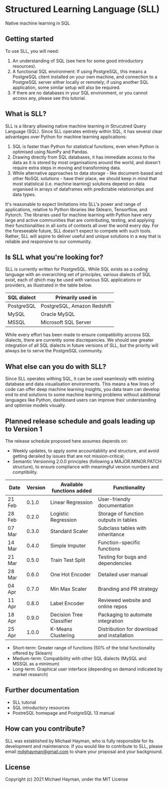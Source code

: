 # Structured Learning Language (SLL)
Native machine learning in SQL

## Getting started
To use SLL, you will need:
1. An understanding of SQL (see here for some good introductory resources).
2. A functional SQL environment: If using PostgreSQL, this means a PostgreSQL client installed on your own machine, and connection to a PostgreSQL server either locally or remotely; if using another SQL application, some similar setup will also be required.
3. If there are no databases in your SQL environment, or you cannot access any, please see this tutorial.

## What is SLL?
SLL is a library allowing native machine learning in Strucutred Query Language (SQL). Since SLL operates entirely within SQL, it has several clear advantages over Python for machine learning applications:
1. SQL is faster than Python for statistical functions, even when Python is optimised using NumPy and Pandas.
2. Drawing directly from SQL databases, it has immediate access to the data as it is stored by most organisations around the world, and doesn't require extra steps in moving and transforming data.
3. While alternative approaches to data storage - like document-based and other NoSQL solutions - have their place, we should keep in mind that most statistical (i.e. machine learning) solutions depend on data organised in arrays of dataframes with predictable relationships and data types.

It's reasonable to expect limitations into SLL's power and range of applications, relative to Python libraries like Sklearn, Tensorflow, and Pytorch. The libraries used for machine learning with Python have very large and active communities that are contributing, testing, and applying their functionalities in all sorts of contexts all over the world every day. For the foreseeable future, SLL doesn't expect to compete with such tools. Rather, SLL will aspire to deliver useful and unique solutions in a way that is reliable and responsive to our community.

## Is SLL what you're looking for?
SLL is currently written for PostgreSQL. While SQL exists as a coding language with an overarching set of principles, various dialects of SQL exist, each of qhich may be used with various SQL applications or providers, as illustrated in the table below.

| SQL dialect | Primarily used in           |
|-------------|-----------------------------|
| PostgreSQL  | PostgreSQL, Amazon Redshift |
| MySQL       | Oracle MySQL                |
| MSSQL       | Microsoft SQL Server        |

While every effort has been made to ensure compatibility accross SQL dialects, there are currently some discrepancies. We should see greater integration of all SQL dialects in future versions of SLL, but the priority will always be to serve the PostgreSQL community.

## What else can you do with SLL?
Since SLL operates withing SQL, it can be used seamlessly with existing database and data visualisation environments. This means a few lines of code can offer deep machine learning insights, you data team can develop end to end solutions to some machine learning problems without additional languages like Python, dashboard users can improve their understanding and optimise models visually.

## Planned release schedule and goals leading up to Version 1
The release schedule proposed here assumes depends on:
* Weekly updates, to apply some accountability and structure, and avoid getting derailed by issues that are not mission-critical;
* Semantic Versioning 2.0.0 principles (following a MAJOR.MINOR.PATCH structure), to ensure compliance with meaningful version numbers and comptibility.

| Date   | Version | Available functions added | Functionality                              |
|--------|---------|---------------------------|--------------------------------------------|
| 21 Feb | 0.1.0   | Linear Regression         | User-friendly documentation                |
| 28 Feb | 0.2.0   | Logistic Regression       | Storage of function outputs in tables      |
| 07 Mar | 0.3.0   | Standard Scaler           | Subclass tables with inheritance           |
| 14 Mar | 0.4.0   | Simple Imputer            | Function-specific functions                |
| 21 Mar | 0.5.0   | Train Test Split          | Testing for bugs and dependencies          |
| 28 Mar | 0.6.0   | One Hot Encoder           | Detailed user manual                       |
| 04 Apr | 0.7.0   | Min Max Scaler            | Branding and PR strategy                   |
| 11 Apr | 0.8.0   | Label Encoder             | Reviewed website and online repos          |
| 18 Apr | 0.9.0   | Decision Tree Classifier  | Packaging to automate integration          |
| 25 Apr | 1.0.0   | K-Means Clustering        | Distribution for download and installation |

* Short-term: Greater range of functions (50% of the total functionality offered by Sklearn)
* Medium-term: Compatibility with other SQL dialects (MySQL and MSSQL as a minimum)
* Long-term: Graphical user interface (depending on demand indicated by market research)

## Further documentation
* SLL tutorial
* SQL introductory resources
* PostreSQL homepage and PostgreSQL 13 manual

## How can you contribute?
SLL was established by Michael Hayman, who is fully responsible for its
development and maintenance. If you would like to contribute to SLL,
please email mdghayman@gmail.com to share your proposal and your background.

## License
Copyright (c) 2021 Michael Hayman, under the MIT License
